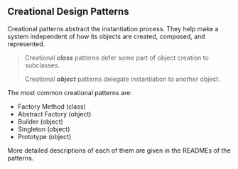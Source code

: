## Creational Design Patterns

Creational patterns abstract the instantiation process. They help make a system independent of how its objects are 
created, composed, and represented.

>Creational ***class*** patterns defer some part of object creation to subclasses.

>Creational ***object*** patterns delegate instantiation to another object.

The most common creational patterns are:

- Factory Method (class)
- Abstract Factory (object)
- Builder (object)
- Singleton (object)
- Prototype (object)

More detailed descriptions of each of them are given in the READMEs of the patterns.